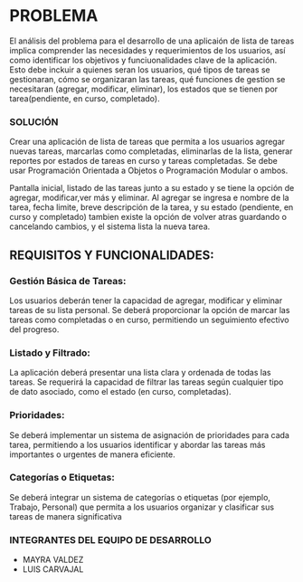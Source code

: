 # PROBLEMA
El análisis del problema para el desarrollo de una aplicaión de lista de tareas implica comprender las necesidades y requerimientos de los usuarios, así como identificar los objetivos y funciuonalidades clave de la aplicación. Esto debe inckuir a quienes seran los usuarios, qué tipos de tareas se gestionaran, cómo se organizaran las tareas, qué funciones de gestion se necesitaran (agregar, modificar, eliminar), los estados que se tienen por tarea(pendiente, en curso, completado).

### SOLUCIÓN
Crear una aplicación de lista de tareas que permita a los usuarios agregar nuevas tareas, marcarlas como completadas, eliminarlas de la lista, generar reportes por estados de tareas en curso y tareas completadas. Se debe usar Programación Orientada a Objetos o Programación Modular o ambos.

Pantalla inicial, listado de las tareas junto a su estado y se tiene la opción de agregar, modificar,ver más y eliminar. Al agregar se ingresa e nombre de la tarea, fecha limite, breve descripción de la tarea, y su estado (pendiente, en curso y completado) tambien existe la opción de volver atras guardando o cancelando cambios, y el sistema lista la nueva tarea.
## REQUISITOS Y FUNCIONALIDADES:
### Gestión Básica de Tareas:
Los usuarios deberán tener la capacidad de agregar, modificar y eliminar tareas de su lista personal.
Se deberá proporcionar la opción de marcar las tareas como completadas o en curso, permitiendo un seguimiento efectivo del progreso.

### Listado y Filtrado:
La aplicación deberá presentar una lista clara y ordenada de todas las tareas.
Se requerirá la capacidad de filtrar las tareas según cualquier tipo de dato asociado, como el estado (en curso, completadas).

### Prioridades:
Se deberá implementar un sistema de asignación de prioridades para cada tarea, permitiendo a los usuarios identificar y abordar las tareas más importantes o urgentes de manera eficiente.

### Categorías o Etiquetas:
Se deberá integrar un sistema de categorías o etiquetas (por ejemplo, Trabajo, Personal) que permita a los usuarios organizar y clasificar sus tareas de manera significativa


### INTEGRANTES DEL EQUIPO DE DESARROLLO
* MAYRA VALDEZ
* LUIS CARVAJAL



